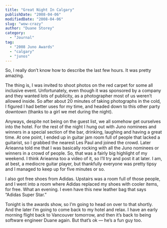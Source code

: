 ```yaml
---
title: "Great Night In Calgary"
publishDate: "2008-04-06"
modifiedDate: "2008-04-06"
slug: "wow-crazy"
author: "Duane Storey"
category:
  - "Journal"
tag:
  - "2008 Juno Awards"
  - "calgary"
  - "junos"
---
```


So, I really don’t know how to describe the last few hours. It was pretty amazing.

The thing is, I was invited to shoot photos on the red carpet for some all inclusive event. Unfortunately, even though it was sponsored by a company and they wanted lots of publicity, as a photographer most of us weren’t allowed inside. So after about 20 minutes of taking photographs in the cold, I figured I had better uses for my time, and headed down to this other party downtown (thanks to a girl we met during the night).

Anyways, despite not being on the guest list, we all somehow get ourselves into the hotel. For the rest of the night I hung out with Juno nominees and winners in a special section of the bar, drinking, laughing and having a great time. At one point, I ended up in guitar jam room full of people that lacked a guitarist, so I grabbed the nearest Les Paul and joined the crowd. Later Arieanna told me that I was basically rocking with all the Juno nominees or winners in a crowd of people. So, that was a fairly big highlight of my weekend. I think Arieanna too a video of it, so I’ll try and post it at later. I am, at best, a mediocre guitar player, but thankfully everyone was pretty tipsy and I managed to keep up for five minutes or so.

I also got free shoes from Adidas. Upstairs was a room full of those people, and I went into a room where Adidas replaced my shoes with cooler items, for free. What an evening. I even have this new leather bag that says “Adidas Super Star.”

Tonight is the awards show, so I’m going to head on over to that shortly. And the later I’m going to come back to my hotel and relax. I have an early morning flight back to Vancouver tomorrow, and then it’s back to being software engineer Duane again. But that’s ok — he’s a fun guy too.